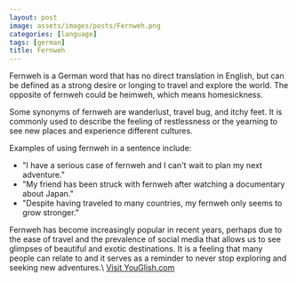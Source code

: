 ```yaml
---
layout: post
image: assets/images/posts/Fernweh.png
categories: [language]
tags: [german]
title: Fernweh
---
```


Fernweh is a German word that has no direct translation in English, but can be defined as a strong desire or longing to travel and explore the world. The opposite of fernweh could be heimweh, which means homesickness.

Some synonyms of fernweh are wanderlust, travel bug, and itchy feet. It is commonly used to describe the feeling of restlessness or the yearning to see new places and experience different cultures.

Examples of using fernweh in a sentence include:

- "I have a serious case of fernweh and I can't wait to plan my next adventure."
- "My friend has been struck with fernweh after watching a documentary about Japan."
- "Despite having traveled to many countries, my fernweh only seems to grow stronger."

Fernweh has become increasingly popular in recent years, perhaps due to the ease of travel and the prevalence of social media that allows us to see glimpses of beautiful and exotic destinations. It is a feeling that many people can relate to and it serves as a reminder to never stop exploring and seeking new adventures.\ <a id="yg-widget-0" class="youglish-widget" data-query="Fernweh" data-lang="german" data-components="8412" data-auto-start="0" data-bkg-color="theme_light" data-title="How%20to%20pronounce%20Fernweh%20in%20German"  rel="nofollow" href="https://youglish.com">Visit YouGlish.com</a><script async src="https://youglish.com/public/emb/widget.js" charset="utf-8"></script>